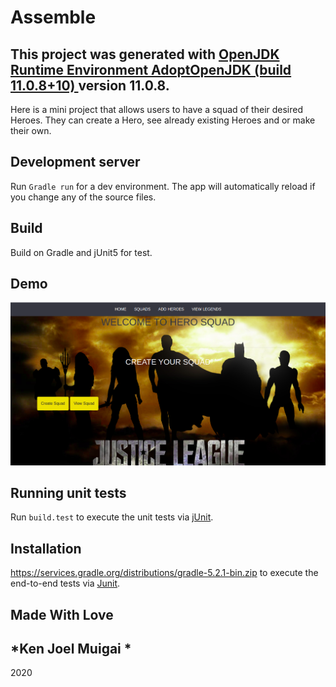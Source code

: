 # Assemble

This project was generated with [OpenJDK Runtime Environment AdoptOpenJDK (build 11.0.8+10)
]() version 11.0.8.
---
Here is a mini project that allows users to have a squad of their desired Heroes. They can create a Hero, see already existing Heroes and or make their own.

## Development server

Run `Gradle run` for a dev environment. The app will automatically reload if you change any of the source files.

## Build

Build on Gradle and jUnit5 for test.

## Demo
![](src/main/resources/public/images/see.png)

## Running unit tests

Run `build.test` to execute the unit tests via [jUnit](https://groovy-lang.org/testing.html).

## Installation

https://services.gradle.org/distributions/gradle-5.2.1-bin.zip to execute the end-to-end tests via [Junit](https://www.tutorialspoint.com/junit/junit_test_framework.htm).

## Made With Love

*Ken Joel Muigai *
---
2020


